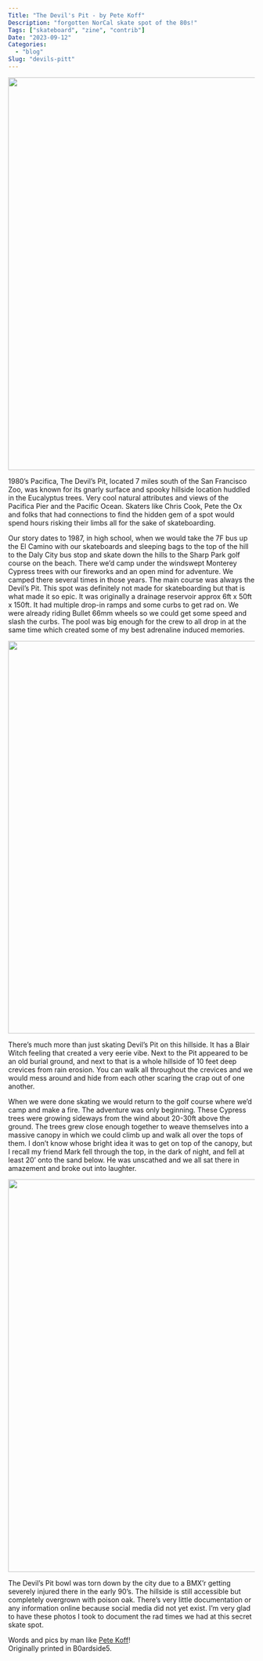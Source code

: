 ```yaml
---
Title: "The Devil's Pit - by Pete Koff"
Description: "forgotten NorCal skate spot of the 80s!"
Tags: ["skateboard", "zine", "contrib"]
Date: "2023-09-12"
Categories:
  - "blog"
Slug: "devils-pitt"
---
```


<img src="tomaubyfrontsideair.png" width="800">

<p>1980’s Pacifica, The Devil’s Pit, located 7 miles south of the San Francisco Zoo, was known for its gnarly surface and spooky hillside location huddled in the Eucalyptus trees. Very cool natural attributes and views of the Pacifica Pier and the Pacific Ocean. Skaters like Chris Cook, Pete the Ox and folks that had connections to find the hidden gem of a spot would spend hours risking their limbs all for the sake of skateboarding.</p>

<p>Our story dates to 1987, in high school, when we would take the 7F bus up the El Camino with our skateboards and sleeping bags to the top of the hill to the Daly City bus stop and skate down the hills to the Sharp Park golf course on the beach. There we’d camp under the windswept Monterey Cypress trees with our fireworks and an open mind for adventure. We camped there several times in those years.  The main course was always the Devil’s Pit. This spot was definitely not made for skateboarding but that is what made it so epic. It was originally a drainage reservoir approx 6ft x 50ft x 150ft.  It had multiple drop-in ramps and some curbs to get rad on. We were already riding Bullet 66mm wheels so we could get some speed and slash the curbs. The pool was big enough for the crew to all drop in at the same time which created some of my best adrenaline induced memories.</p>

<img src="partyrun.png" width="800">

<p>There’s much more than just skating Devil’s Pit on this hillside. It has a Blair Witch feeling that created a very eerie vibe. Next to the Pit appeared to be an old burial ground, and next to that is a whole hillside of 10 feet deep crevices from rain erosion. You can walk all throughout the crevices and we would mess around and hide from each other scaring the crap out of one another.</p>

<p>When we were done skating we would return to the golf course where we’d camp and make a fire. The adventure was only beginning. These Cypress trees were growing sideways from the wind about 20-30ft above the ground. The trees grew close enough together to weave themselves into a massive canopy in which we could climb up and walk all over the tops of them. I don’t know whose bright idea it was to get on top of the canopy, but I recall my friend Mark fell through the top, in the dark of night, and fell at least 20’ onto the sand below. He was unscathed and we all sat there in amazement and broke out into laughter.</p>

<img src="devilspitcrew.png" width="800">

<p>The Devil’s Pit bowl was torn down by the city due to a BMX’r getting severely injured there in the early 90’s. The hillside is still accessible but completely overgrown with poison oak. There’s very little documentation or any information online because social media did not yet exist.  I’m very glad to have these photos I took to document the rad times we had at this secret skate spot.</p>

<p>Words and pics by man like <a href="https://www.instagram.com/avenue_films/?hl=en">Pete Koff</a>!<br>
Originally printed in B0ardside5.</p>
